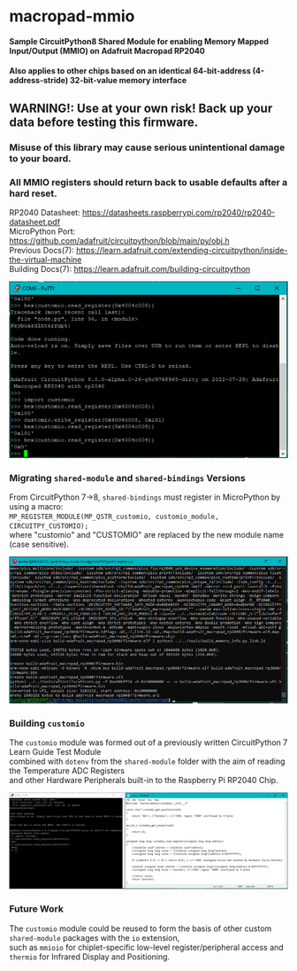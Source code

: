 # macropad-mmio
#### Sample CircuitPython8 Shared Module for enabling Memory Mapped Input/Output (MMIO) on Adafruit Macropad RP2040
#### Also applies to other chips based on an identical 64-bit-address (4-address-stride) 32-bit-value memory interface

## WARNING!: Use at your own risk! Back up your data before testing this firmware.
### Misuse of this library may cause serious unintentional damage to your board.
### All MMIO registers should return back to usable defaults after a hard reset.

RP2040 Datasheet: https://datasheets.raspberrypi.com/rp2040/rp2040-datasheet.pdf \
MicroPython Port: https://github.com/adafruit/circuitpython/blob/main/py/obj.h \
Previous Docs(7): https://learn.adafruit.com/extending-circuitpython/inside-the-virtual-machine \
Building Docs(7): https://learn.adafruit.com/building-circuitpython

![screenshot](https://github.com/themindvirus/awesome-circuitpython/blob/macropad-mmio/screenshot.png)

### Migrating `shared-module` and `shared-bindings` Versions

From CircuitPython 7->8, `shared-bindings` must register in MicroPython by using a macro: \
`MP_REGISTER_MODULE(MP_QSTR_customio, customio_module, CIRCUITPY_CUSTOMIO);` \
where "customio" and "CUSTOMIO" are replaced by the new module name (case sensitive).

![customio_build](https://github.com/themindvirus/awesome-circuitpython/blob/macropad-mmio/customio_build.png)

### Building `customio`

The `customio` module was formed out of a previously written CircuitPython 7 Learn Guide Test Module \
combined with `dotenv` from the `shared-module` folder with the aim of reading the Temperature ADC Registers \
and other Hardware Peripherals built-in to the Raspberry Pi RP2040 Chip.

![customio_test](https://github.com/themindvirus/awesome-circuitpython/blob/macropad-mmio/customio_test.png)

### Future Work

The `customio` module could be reused to form the basis of other custom `shared-module` packages with the `io` extension, \
such as `mmioio` for chiplet-specific low-level register/peripheral access and `thermio` for Infrared Display and Positioning.
